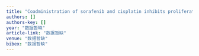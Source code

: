 ```yaml
---
title: "Coadministration of sorafenib and cisplatin inhibits proliferation of hepatocellular carcinoma HepG2 cells in vitro"
authors: []
authors-key: []
year: "数据暂缺"
article-link: "数据暂缺"
venue: "数据暂缺"
bibex: "数据暂缺"
---
```

